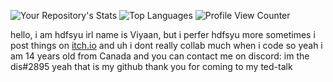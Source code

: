 ![Your Repository's Stats](https://github-readme-stats.vercel.app/api?username=hdfsyu&show_icons=true)
![Top Languages](https://github-readme-stats.vercel.app/api/top-langs/?username=hdfsyu&theme=blue-green)
![Profile View Counter](https://komarev.com/ghpvc/?username=hdfsyu)

hello, i am hdfsyu irl name is Viyaan, but i perfer hdfsyu more
sometimes i post things on [itch.io](https://hdfsyu.itch.io)
and uh i dont really collab much when i code so yeah
i am 14 years old from Canada and you can contact me on discord: im the dis#2895
yeah that is my github thank you for coming to my ted-talk
